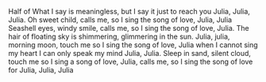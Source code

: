 Half of What I say is meaningless, but I say it just to reach you Julia, Julia, Julia.
Oh sweet child, calls me,
so I sing the song of love, Julia, Julia
Seashell eyes, windy smile, calls me,
so I sing the song of love, Julia.
The hair of floating sky is shimmering, glimmering in the sun.
Julia, julia, morning moon, touch me
so I sing the song of love, Julia
when I cannot sing my heart I can only speak my mind
Julia, Julia.
Sleep in sand, silent cloud, touch me
so I sing a song of love, Julia, calls me,
so I sing the song of love for Julia, Julia, Julia
